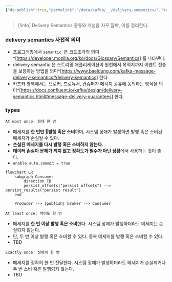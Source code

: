 ```yaml
---
{"dg-publish":true,"permalink":"/data/kafka/__/delivery-semantics/","tags":["stream","delivery","semantics"],"dgHomeLink":true,"dgShowInlineTitle":true,"dgEnableSearch":true,"dgLinkPreview":true,"dgShowTags":true,"noteIcon":"","created":"2024-07-21T15:30:23.000+09:00"}
---
```



> [!info]
> Delivery Semantics 종류와 개념을 자꾸 깜빡, 이를 정리한다.


### delivery semantics 사전적 의미
- 프로그래밍에서 `semantic `은 코드조각의 의미^[https://developer.mozilla.org/ko/docs/Glossary/Semantics] 를 나타낸다.
- delivery semantic 은 스트리밍 애플리케이션이 원천에서 목적지까지 이벤트 전송을 보장하는 방법을 의미^[https://www.baeldung.com/kafka-message-delivery-semantics#delivery-semantics] 한다.
- 카프카 영역에서는 브로커, 프로듀서, 컨슈머가 메시지 공유에 동의하는 방식을 의미^[https://docs.confluent.io/kafka/design/delivery-semantics.html#message-delivery-guarantees] 한다.


### types


`At most once: 최대 한 번` 
- 메세지를 **한 번만 발행 혹은 소비**하며, 시스템 장애가 발생하면 발행 혹은 소비된 메세지가 손실될 수 있다.
- **손실된 메세지를 다시 발행 혹은 소비하지 않는다.**
- **데이터 손실이 문제가 되지 않고 정확도가 필수가 아닌 상황**에서 사용하는 것이 좋다.
- `enable.auto.commit = true`
```mermaid
flowchart LR
    subgraph Consumer
        direction TB
        persist_offsets("persist offsets") --> persist_results("persist result")
    end
    
    Producer --> |publish| broker --> Consumer
```

`At least once: 적어도 한 번`
- 메세지를 **한 번 이상 발행 혹은 소비**한다. 시스템 장애가 발생하더라도 메세지는 손실되지 않는다.
- 단, 두 번 이상 발행 혹은 소비할 수 있다. 중복 메세지를 발행 혹은 소비할 수 있다.
- TBD



`Exactly once: 정확히 한 번`
- 메세지를 정확히 한 번 전달한다. 시스템 장애가 발생하더라도 메세지가 손실되거나 두 번 소비 혹은 발행되지 않는다.
- TBD
